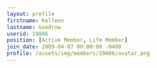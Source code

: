 ```yaml
---
layout: profile
firstname: Kelleen
lastname: Goodrow
userid: 19886
position: [Active Member, Life Member]
join_date: 2009-04-07 00:00:00 -0400
profile: /assets/img/members/19886/avatar.png
---
```

